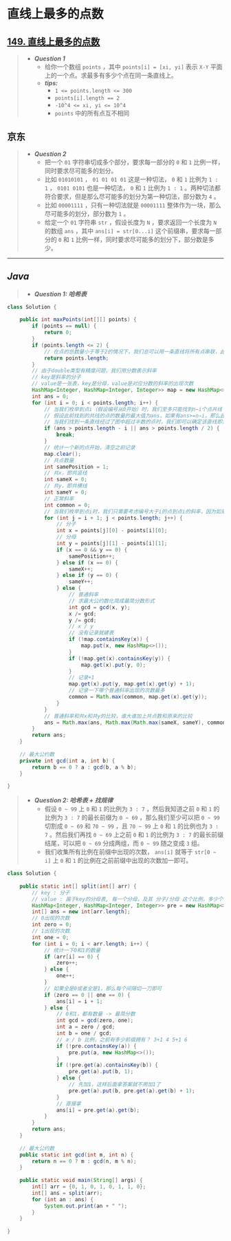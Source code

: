 # 直线上最多的点数

## [149. 直线上最多的点数](https://leetcode.cn/problems/max-points-on-a-line/)

> - ***Question 1***
>   - 给你一个数组 `points` ，其中 `points[i] = [xi, yi]` 表示 `X-Y` 平面上的一个点。求最多有多少个点在同一条直线上。
>   - ***tips:***
>     - `1 <= points.length <= 300`
>     - `points[i].length == 2`
>     - `-10^4 <= xi, yi <= 10^4`
>     - `points` 中的所有点互不相同

## 京东

> - ***Question 2***
>   - 把一个 `01` 字符串切成多个部分，要求每一部分的 `0` 和 `1` 比例一样，同时要求尽可能多的划分。
>   - 比如 `01010101` ， `01 01 01 01` 这是一种切法， `0` 和 `1` 比例为 `1 : 1` ， `0101 0101` 也是一种切法， `0` 和 `1` 比例为 `1 : 1` 。两种切法都符合要求，但是那么尽可能多的划分为第一种切法，部分数为 `4` 。
>   - 比如 `00001111` ，只有一种切法就是 `00001111` 整体作为一块，那么尽可能多的划分，部分数为 `1` 。
>   - 给定一个 `01` 字符串 `str` ，假设长度为 `N` ，要求返回一个长度为 `N` 的数组 `ans` ，其中 `ans[i] = str[0...i]` 这个前缀串，要求每一部分的 `0` 和 `1` 比例一样，同时要求尽可能多的划分下，部分数是多少。

---

## *Java*

> - ***Question 1: 哈希表***

```java
class Solution {
    
    public int maxPoints(int[][] points) {
        if (points == null) {
            return 0;
        }
        if (points.length <= 2) {
            // 在点的总数量小于等于2的情况下，我们总可以用一条直线将所有点串联，此时我们直接返回点的总数量即可
            return points.length;
        }
        // 由于double类型有精度问题，我们用分数表示斜率
        // key是斜率的分子
        // value是一张表，key是分母，value是对应分数的斜率的出现次数
        HashMap<Integer, HashMap<Integer, Integer>> map = new HashMap<>();
        int ans = 0;
        for (int i = 0; i < points.length; i++) {
            // 当我们枚举到点i（假设编号从0开始）时，我们至多只能找到n−i个点共线
            // 假设此前找到的共线的点的数量的最大值为ans，如果有ans>=n−i，那么此时我们即可停止枚举，因为不可能再找到更大的答案了
            // 当我们找到一条直线经过了图中超过半数的点时，我们即可以确定该直线即为经过最多点的直线
            if (ans > points.length - i || ans > points.length / 2) {
                break;
            }
            // 统计一个新的点开始，清空之前记录
            map.clear();
            // 共点数量
            int samePosition = 1;
            // 共x，即共竖线
            int sameX = 0;
            // 共y，即共横线
            int sameY = 0;
            // 正常斜率
            int common = 0;
            // 当我们枚举到点i时，我们只需要考虑编号大于i的点到点i的斜率，因为如果直线同时经过编号小于点i的点j，那么当我们枚举到j时就已经考虑过该直线了
            for (int j = i + 1; j < points.length; j++) {
                // 分子
                int x = points[j][0] - points[i][0];
                // 分母
                int y = points[j][1] - points[i][1];
                if (x == 0 && y == 0) {
                    samePosition++;
                } else if (x == 0) {
                    sameX++;
                } else if (y == 0) {
                    sameY++;
                } else {
                    // 普通斜率
                    // 求最大公约数化简成最简分数形式
                    int gcd = gcd(x, y);
                    x /= gcd;
                    y /= gcd;
                    // x / y
                    // 没有记录就建表
                    if (!map.containsKey(x)) {
                        map.put(x, new HashMap<>());
                    }
                    if (!map.get(x).containsKey(y)) {
                        map.get(x).put(y, 0);
                    }
                    // 记录+1
                    map.get(x).put(y, map.get(x).get(y) + 1);
                    // 记录一下哪个普通斜率出现的次数最多
                    common = Math.max(common, map.get(x).get(y));
                }
            }
            // 普通斜率和共x和共y的比较，谁大谁加上共点数和原来的比较
            ans = Math.max(ans, Math.max(Math.max(sameX, sameY), common) + samePosition);
        }
        return ans;
    }
    
    // 最大公约数
    private int gcd(int a, int b) {
        return b == 0 ? a : gcd(b, a % b);
    }
    
}
```

> - ***Question 2: 哈希表 + 找规律***
>   - 假设 `0 ~ 99` 上 `0` 和 `1` 的比例为 `3 : 7` ，然后我知道之前 `0` 和 `1` 的比例为 `3 : 7` 的最长前缀为 `0 ~ 69` ，那么我们至少可以把 `0 ~ 99` 切割成 `0 ~ 69` 和 `70 ~ 99` ，且 `70 ~ 99` 上 `0` 和 `1` 的比例也为 `3 : 7` 。然后我们再找 `0 ~ 69` 上之前 `0` 和 `1` 的比例为 `3 : 7` 的最长前缀结尾，可以把 `0 ~ 69` 分成两组，而 `0 ~ 99` 随之变成 `3` 组。
>   - 我们收集所有比例在前缀中出现的次数， `ans[i]` 就等于 `str[0 ~ i]` 上 `0` 和 `1` 的比例在之前前缀中出现的次数加一即可。

```java
class Solution {
    
    public static int[] split(int[] arr) {
        // key : 分子
        // value : 属于key的分母表, 每一个分母，及其 分子/分母 这个比例，多少个前缀拥有
        HashMap<Integer, HashMap<Integer, Integer>> pre = new HashMap<>();
        int[] ans = new int[arr.length];
        // 0出现的次数
        int zero = 0;
        // 1出现的次数
        int one = 0;
        for (int i = 0; i < arr.length; i++) {
            // 统计一下0和1的数量
            if (arr[i] == 0) {
                zero++;
            } else {
                one++;
            }
            // 如果全是0或者全是1，那么每个间隔切一刀即可
            if (zero == 0 || one == 0) {
                ans[i] = i + 1;
            } else {
                // 0和1，都有数量 -> 最简分数
                int gcd = gcd(zero, one);
                int a = zero / gcd;
                int b = one / gcd;
                // a / b 比例，之前有多少前缀拥有？ 3+1 4 5+1 6
                if (!pre.containsKey(a)) {
                    pre.put(a, new HashMap<>());
                }
                if (!pre.get(a).containsKey(b)) {
                    pre.get(a).put(b, 1);
                } else {
                    // 先加1，这样后面拿答案就不用加1了
                    pre.get(a).put(b, pre.get(a).get(b) + 1);
                }
                // 直接拿
                ans[i] = pre.get(a).get(b);
            }
        }
        return ans;
    }
    
    // 最大公约数
    public static int gcd(int m, int n) {
        return n == 0 ? m : gcd(n, m % n);
    }
    
    public static void main(String[] args) {
        int[] arr = {0, 1, 0, 1, 0, 1, 1, 0};
        int[] ans = split(arr);
        for (int an : ans) {
            System.out.print(an + " ");
        }
    }
    
}
```
